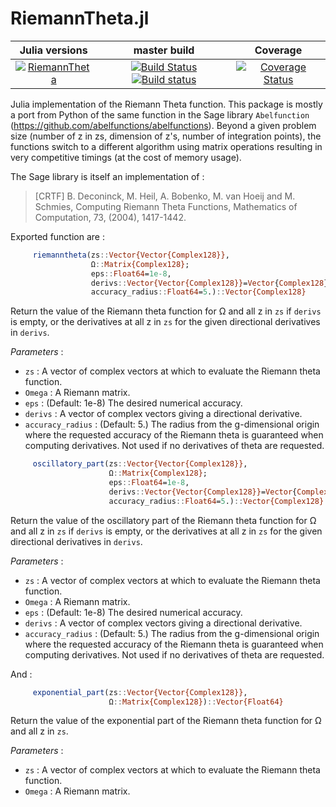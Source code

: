 # RiemannTheta.jl

|Julia versions | master build | Coverage |
|:-------------:|:------------:|:--------:|
|[![RiemannTheta](http://pkg.julialang.org/badges/RiemannTheta_0.6.svg)](http://pkg.julialang.org/?pkg=RiemannTheta&ver=0.6) | [![Build Status](https://travis-ci.org/fredo-dedup/RiemannTheta.jl.svg?branch=master)](https://travis-ci.org/fredo-dedup/RiemannTheta.jl) [![Build status](https://ci.appveyor.com/api/projects/status/87uu6gk6dp6dr3q9/branch/master?svg=true)](https://ci.appveyor.com/project/fredo-dedup/riemanntheta-jl/branch/master) | [![Coverage Status](https://coveralls.io/repos/github/fredo-dedup/RiemannTheta.jl/badge.svg?branch=master)](https://coveralls.io/github/fredo-dedup/RiemannTheta.jl?branch=master) |

Julia implementation of the Riemann Theta function. This package is mostly a port
from Python of the same function in the Sage library `Abelfunction`
(https://github.com/abelfunctions/abelfunctions). Beyond a given problem size (number of z 
in zs, dimension of z's, number of integration  points), the functions switch to a different algorithm
using matrix operations resulting in very competitive timings (at the cost of memory usage).

The Sage library is itself an implementation of :


> [CRTF] B. Deconinck, M.  Heil, A. Bobenko, M. van Hoeij and M. Schmies,
> Computing Riemann Theta Functions, Mathematics of Computation, 73, (2004),
> 1417-1442.

Exported function are :

```julia
     riemanntheta(zs::Vector{Vector{Complex128}},
                  Ω::Matrix{Complex128};
                  eps::Float64=1e-8,
                  derivs::Vector{Vector{Complex128}}=Vector{Complex128}[],
                  accuracy_radius::Float64=5.)::Vector{Complex128}
```

Return the value of the Riemann theta function for Ω and all z in `zs` if
`derivs` is empty, or the derivatives at all z in `zs` for the given directional
derivatives in `derivs`.

_Parameters_ :
- `zs` : A vector of complex vectors at which to evaluate the Riemann theta function.
- `Omega` : A Riemann matrix.
- `eps` : (Default: 1e-8) The desired numerical accuracy.
- `derivs` : A vector of complex vectors giving a directional derivative.
- `accuracy_radius` : (Default: 5.) The radius from the g-dimensional origin
where the requested accuracy of the Riemann theta is guaranteed when computing
derivatives. Not used if no derivatives of theta are requested.


```julia
     oscillatory_part(zs::Vector{Vector{Complex128}},
                      Ω::Matrix{Complex128};
                      eps::Float64=1e-8,
                      derivs::Vector{Vector{Complex128}}=Vector{Complex128}[],
                      accuracy_radius::Float64=5.)::Vector{Complex128}
```

Return the value of the oscillatory part of the Riemann theta function for Ω and
all z in `zs` if `derivs` is empty, or the derivatives at all z in `zs` for the
given directional derivatives in `derivs`.

_Parameters_ :
- `zs` : A vector of complex vectors at which to evaluate the Riemann theta function.
- `Omega` : A Riemann matrix.
- `eps` : (Default: 1e-8) The desired numerical accuracy.
- `derivs` : A vector of complex vectors giving a directional derivative.
- `accuracy_radius` : (Default: 5.) The radius from the g-dimensional origin
where the requested accuracy of the Riemann theta is guaranteed when computing
derivatives. Not used if no derivatives of theta are requested.


And :

```julia
     exponential_part(zs::Vector{Vector{Complex128}},
                      Ω::Matrix{Complex128})::Vector{Float64}
```

Return the value of the exponential part of the Riemann theta function for Ω and
all z in `zs`.

_Parameters_ :
- `zs` : A vector of complex vectors at which to evaluate the Riemann theta function.
- `Omega` : A Riemann matrix.
